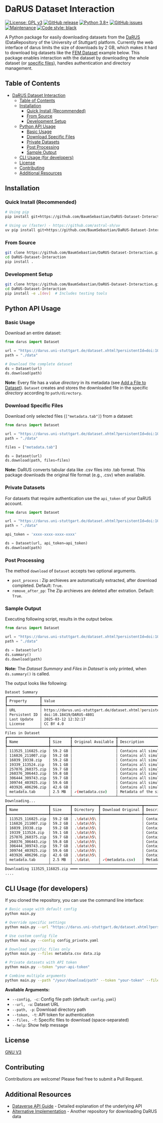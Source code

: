 # DaRUS Dataset Interaction

[![License: GPL v3](https://img.shields.io/badge/License-GPLv3-green.svg)](https://www.gnu.org/licenses/gpl-3.0)
[![GitHub release](https://img.shields.io/github/v/release/BaumSebastian/DaRUS-Dataset-Interaction)](https://github.com/BaumSebastian/DaRUS-Dataset-Interaction/releases)
[![Python 3.8+](https://img.shields.io/badge/python-3.8+-blue.svg)](https://www.python.org/downloads/)
[![GitHub issues](https://img.shields.io/github/issues/BaumSebastian/DaRUS-Dataset-Interaction)](https://github.com/BaumSebastian/DaRUS-Dataset-Interaction/issues)
[![Maintenance](https://img.shields.io/badge/Maintained%3F-yes-green.svg)](https://github.com/BaumSebastian/DaRUS-Dataset-Interaction/graphs/commit-activity)
[![Code style: black](https://img.shields.io/badge/code%20style-black-000000.svg)](https://github.com/psf/black)

A Python package for easily downloading datasets from the [DaRUS](https://darus.uni-stuttgart.de/) (DataRepository of the University of Stuttgart) platform. 
Currently the web interface of darus limits the size of downloads by 2 GB, which makes it hard to download big datasets like the [FEM Dataset](https://darus.uni-stuttgart.de/dataset.xhtml?persistentId=doi:10.18419/DARUS-4801) example below. This package enables interaction with the dataset by downloading the whole dataset (or [specific files](#download-specific-files)), handles authentication and directory management.

## Table of Contents
- [DaRUS Dataset Interaction](#darus-dataset-interaction)
  - [Table of Contents](#table-of-contents)
  - [Installation](#installation)
    - [Quick Install (Recommended)](#quick-install-recommended)
    - [From Source](#from-source)
    - [Development Setup](#development-setup)
  - [Python API Usage](#python-api-usage)
    - [Basic Usage](#basic-usage)
    - [Download Specific Files](#download-specific-files)
    - [Private Datasets](#private-datasets)
    - [Post Processing](#post-processing)
    - [Sample Output](#sample-output)
  - [CLI Usage (for developers)](#cli-usage-for-developers)
  - [License](#license)
  - [Contributing](#contributing)
  - [Additional Resources](#additional-resources)

## Installation

### Quick Install (Recommended)

```bash
# Using pip
pip install git+https://github.com/BaumSebastian/DaRUS-Dataset-Interaction.git

# Using uv (faster) - https://github.com/astral-sh/uv
uv pip install git+https://github.com/BaumSebastian/DaRUS-Dataset-Interaction.git
```

### From Source

```bash
git clone https://github.com/BaumSebastian/DaRUS-Dataset-Interaction.git
cd DaRUS-Dataset-Interaction
pip install .
```

### Development Setup

```bash
git clone https://github.com/BaumSebastian/DaRUS-Dataset-Interaction.git
cd DaRUS-Dataset-Interaction
pip install -e .[dev]  # Includes testing tools
```

## Python API Usage

### Basic Usage

Download an entire dataset:

```python
from darus import Dataset 

url = "https://darus.uni-stuttgart.de/dataset.xhtml?persistentId=doi:10.18419/DARUS-4801"
path = "./data"

# Download the complete dataset
ds = Dataset(url)
ds.download(path)
```

**Note:** Every file has a value _directory_ in its metadata (see [Add a File to Dataset](https://guides.dataverse.org/en/6.5/api/native-api.html#id90)). `Dataset` creates and stores the downloaded file in the specific _directory_ according to `path/directory`.



### Download Specific Files

Download only selected files (`["metadata.tab"]`) from a dataset:

```python
from darus import Dataset 

url = "https://darus.uni-stuttgart.de/dataset.xhtml?persistentId=doi:10.18419/DARUS-4801"
path = "./data"

files = ["metadata.tab"] 

ds = Dataset(url)
ds.download(path, files=files)
```

**Note:** DaRUS converts tabular data like .csv files into .tab format. This package downloads the original file format (e.g., .csv) when available.

### Private Datasets

For datasets that require authentication use the `api_token` of your DaRUS account.

```python
from darus import Dataset 

url = "https://darus.uni-stuttgart.de/dataset.xhtml?persistentId=doi:10.18419/DARUS-4801"
path = "./data"

api_token = 'xxxx-xxxx-xxxx-xxxx'

ds = Dataset(url, api_token=api_token)
ds.download(path)
```
### Post Processing 

The method `download` of `Dataset` accepts two optional arguments.
- `post_process` : Zip archieves are automatically extracted, after download completed. Default: `True`.
- `remove_after_pp`: The Zip archieves are deleted after extration. Default: `True`.

### Sample Output

Executing following script, results in the output below. 

```python
from darus import Dataset 

url = "https://darus.uni-stuttgart.de/dataset.xhtml?persistentId=doi:10.18419/DARUS-4801"
path = "./data"

ds = Dataset(url)
ds.summary()
ds.download(path)
```
**Note:** The _Dataset Summary_ and _Files in Dataset_ is only printed, when `ds.summary()` is called.

The output looks like following:
``` bash
Dataset Summary
┏━━━━━━━━━━━━━━━┳━━━━━━━━━━━━━━━━━━━━━━━━━━━━━━━━━━━━━━━━━━━━━━━━━━━━━━━━━━━━━━━━━━━━━━━━━━━━━━━━━━━┓
┃ Property      ┃ Value                                                                             ┃
┡━━━━━━━━━━━━━━━╇━━━━━━━━━━━━━━━━━━━━━━━━━━━━━━━━━━━━━━━━━━━━━━━━━━━━━━━━━━━━━━━━━━━━━━━━━━━━━━━━━━━┩
│ URL           │ https://darus.uni-stuttgart.de/dataset.xhtml?persistentId=doi:10.18419/DARUS-4801 │
│ Persistent ID │ doi:10.18419/DARUS-4801                                                           │
│ Last Update   │ 2025-03-12 12:32:17                                                               │
│ License       │ CC BY 4.0                                                                         │
└───────────────┴───────────────────────────────────────────────────────────────────────────────────┘
Files in Dataset
┏━━━━━━━━━━━━━━━━━━━┳━━━━━━━━━┳━━━━━━━━━━━━━━━━━━━━┳━━━━━━━━━━━━━━━━━━━━━━━━━━━━━━━━━━━━━━━━━━━━━━━━━━━━━━━━━━━━━┓
┃ Name              ┃ Size    ┃ Original Available ┃ Description                                                 ┃
┡━━━━━━━━━━━━━━━━━━━╇━━━━━━━━━╇━━━━━━━━━━━━━━━━━━━━╇━━━━━━━━━━━━━━━━━━━━━━━━━━━━━━━━━━━━━━━━━━━━━━━━━━━━━━━━━━━━━┩
│ 113525_116825.zip │ 59.2 GB │                    │ Contains all simulations with ID between 113525 and 116825. │
│ 116826_211007.zip │ 59.2 GB │                    │ Contains all simulations with ID between 116826 and 211007. │
│ 16039_19338.zip   │ 59.2 GB │                    │ Contains all simulations with ID between 16039 and 19338.   │
│ 19339_113524.zip  │ 59.1 GB │                    │ Contains all simulations with ID between 19339 and 113524.  │
│ 257076_260375.zip │ 59.7 GB │                    │ Contains all simulations with ID between 257076 and 260375. │
│ 260376_306443.zip │ 59.8 GB │                    │ Contains all simulations with ID between 260376 and 306443. │
│ 306444_309743.zip │ 59.7 GB │                    │ Contains all simulations with ID between 306444 and 309743. │
│ 309744_403925.zip │ 59.6 GB │                    │ Contains all simulations with ID between 309744 and 403925. │
│ 403926_406296.zip │ 42.6 GB │                    │ Contains all simulations with ID between 403926 and 406296. │
│ metadata.tab      │ 2.5 MB  │ ✓(metadata.csv)    │ Metadata of the simulations.                                │
└───────────────────┴─────────┴────────────────────┴─────────────────────────────────────────────────────────────┘
Downloading...
┏━━━━━━━━━━━━━━━━━━━┳━━━━━━━━━┳━━━━━━━━━━━━┳━━━━━━━━━━━━━━━━━━━┳━━━━━━━━━━━━━━━━━━━━━━━━━━━━━━━━━━━━━━━━━━━━━━━━━━━━━━━━━━━━━┓
┃ Name              ┃ Size    ┃ Directory  ┃ Download Original ┃ Description                                                 ┃
┡━━━━━━━━━━━━━━━━━━━╇━━━━━━━━━╇━━━━━━━━━━━━╇━━━━━━━━━━━━━━━━━━━╇━━━━━━━━━━━━━━━━━━━━━━━━━━━━━━━━━━━━━━━━━━━━━━━━━━━━━━━━━━━━━┩
│ 113525_116825.zip │ 59.2 GB │ .\data\h5\ │                   │ Contains all simulations with ID between 113525 and 116825. │
│ 116826_211007.zip │ 59.2 GB │ .\data\h5\ │                   │ Contains all simulations with ID between 116826 and 211007. │
│ 16039_19338.zip   │ 59.2 GB │ .\data\h5\ │                   │ Contains all simulations with ID between 16039 and 19338.   │
│ 19339_113524.zip  │ 59.1 GB │ .\data\h5\ │                   │ Contains all simulations with ID between 19339 and 113524.  │
│ 257076_260375.zip │ 59.7 GB │ .\data\h5\ │                   │ Contains all simulations with ID between 257076 and 260375. │
│ 260376_306443.zip │ 59.8 GB │ .\data\h5\ │                   │ Contains all simulations with ID between 260376 and 306443. │
│ 306444_309743.zip │ 59.7 GB │ .\data\h5\ │                   │ Contains all simulations with ID between 306444 and 309743. │
│ 309744_403925.zip │ 59.6 GB │ .\data\h5\ │                   │ Contains all simulations with ID between 309744 and 403925. │
│ 403926_406296.zip │ 42.6 GB │ .\data\h5\ │                   │ Contains all simulations with ID between 403926 and 406296. │
│ metadata.tab      │ 2.5 MB  │ .\data\    │ ✓(metadata.csv)   │ Metadata of the simulations.                                │
└───────────────────┴─────────┴────────────┴───────────────────┴─────────────────────────────────────────────────────────────┘
Downloading 113525_116825.zip ━━━╸━━━━━━━━━━━━━━━━━━━━━━━━━━━━━━━━━━━━ 8.9% • 5.2/59.2 GB • 0:08:07 • 1:22:43 • 10.9 MB/s
....
```

## CLI Usage (for developers)

If you cloned the repository, you can use the command line interface:

```bash
# Basic usage with default config
python main.py

# Override specific settings
python main.py --url "https://darus.uni-stuttgart.de/dataset.xhtml?persistentId=doi:10.18419/DARUS-4801" --path "./downloads"

# Use custom config file
python main.py --config config_private.yaml

# Download specific files only
python main.py --files metadata.csv data.zip

# Private datasets with API token
python main.py --token "your-api-token"

# Combine multiple arguments
python main.py --path "/your/download/path" --token "your-token" --files metadata.csv
```

**Available Arguments:**
- `--config, -c`: Config file path (default: `config.yaml`)
- `--url, -u`: Dataset URL
- `--path, -p`: Download directory path
- `--token, -t`: API token for authentication
- `--files, -f`: Specific files to download (space-separated)
- `--help`: Show help message

## License

[GNU V3](LICENSE)

## Contributing

Contributions are welcome! Please feel free to submit a Pull Request.

## Additional Resources

- [Dataverse API Guide](https://guides.dataverse.org/en/latest/api/index.html) - Detailed explanation of the underlying API
- [Alternative Implementation](https://github.com/iswunistuttgart/darus_data_download) - Another repository for downloading DaRUS data
